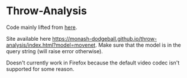 # Throw-Analysis
Code mainly lifted from [here](https://github.com/tensorflow/tfjs-models/tree/master/pose-detection/demos).

Site available here https://monash-dodgeball.github.io/throw-analysis/index.html?model=movenet.
Make sure that the model is in the query string (will raise error otherwise).

Doesn't currently work in Firefox because the default video codec isn't supported for some reason.

